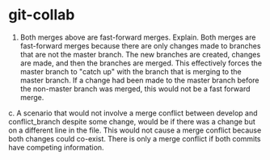 # git-collab

1. Both merges above are fast-forward merges. Explain.
  Both merges are fast-forward merges because there are only changes made to branches that are not the master branch. The new branches are      created, changes are made, and then the branches are merged. This effectively forces the master branch to "catch up" with the branch that     is merging to the master branch. If a change had been made to the master branch before the non-master branch was merged, this would not be    a fast forward merge.


c. A scenario that would not involve a merge conflict between develop and conflict_branch despite some change, would be if there was a change but on a different line in the file. This would not cause a merge conflict because both changes could co-exist. There is only a merge conflict if both commits have competing information.
